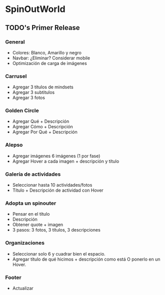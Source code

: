 # SpinOutWorld
## TODO's Primer Release
### General
- Colores: Blanco, Amarillo y negro
- Navbar: ¿Eliminar? Considerar mobile
- Optimización de carga de imágenes
### Carrusel
- Agregar 3 títulos de mindsets
- Agregar 3 subtitulos
- Agregar 3 fotos
### Golden Circle
- Agregar Qué + Descripción
- Agregar Cómo + Descripción
- Agregar Por Qué + Descripción
### Alepso
- Agregar imágenes 6 imágenes (1 por fase)
- Agregar Hover a cada imagen + descripción y título
### Galería de actividades
- Seleccionar hasta 10 actividades/fotos
- Título + Descripción de actividad con Hover
### Adopta un spinouter
- Pensar en el título
- Descripción
- Obtener quote + imagen
- 3 pasos: 3 fotos, 3 títulos, 3 descripciones
### Organizaciones
- Seleccionar solo 6 y cuadrar bien el espacio.
- Agregar título de qué hicimos + descripción como está O ponerlo en un Hover.

### Footer
- Actualizar